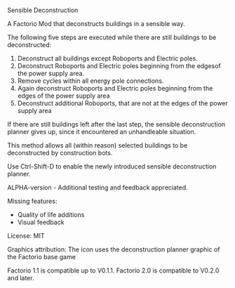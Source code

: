 Sensible Deconstruction

A Factorio Mod that deconstructs buildings in a sensible way.

The following five steps are executed while there are still buildings to be deconstructed:
1. Deconstruct all buildings except Roboports and Electric poles.
2. Deconstruct Roboports and Electric poles beginning from the edgesof the power supply area.
3. Remove cycles within all energy pole connections.
4. Again deconstruct Roboports and Electric poles beginning from the edges of the power supply area
5. Deconstruct additional Roboports, that are not at the edges of the power supply area

If there are still buildings left after the last step, the sensible deconstruction planner gives up,
since it encountered an unhandleable situation.

This method allows all (within reason) selected buildings to be deconstructed by construction bots.

Use Ctrl-Shift-D to enable the newly introduced sensible deconstruction planner.

ALPHA-version - Additional testing and feedback appreciated.

Missing features:
- Quality of life additions
- Visual feedback

License: MIT

Graphics attribution: The icon uses the deconstruction planner graphic of the Factorio base game

Factorio 1.1 is compatible up to V0.1.1.
Factorio 2.0 is compatible to V0.2.0 and later.
